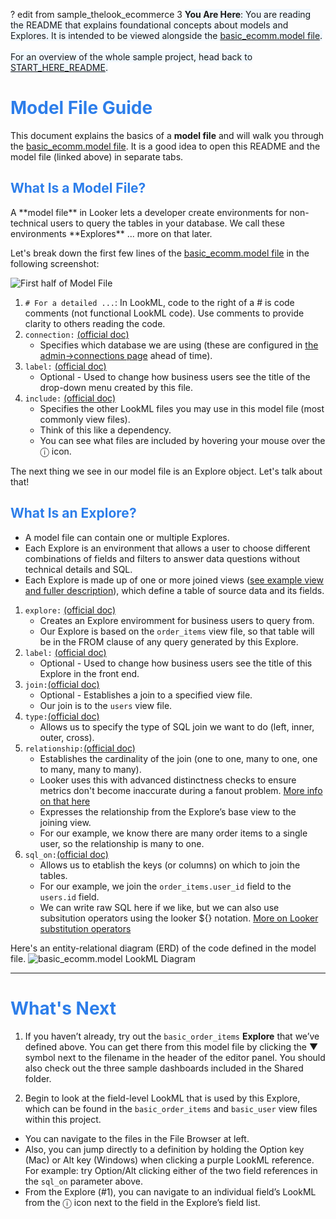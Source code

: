 ? edit from sample_thelook_ecommerce 3
<span style="background-color:aliceblue">
**You Are Here**: You are reading the README that explains foundational concepts about models and Explores. It is intended to be viewed alongside the [basic_ecomm.model file](/projects/sample_thelook_ecommerce/files/1_basic_lookml/basic_ecomm.model.lkml).
<br><br>For an overview of the whole sample project, head back to [START_HERE_README](/projects/sample_thelook_ecommerce/files/0_start_here/START_HERE_README.md).
</span>

<h1><span style="color:#2d7eea">Model File Guide</span></h1>

This document explains the basics of a **model file** and will walk you through the [basic_ecomm.model file](/projects/sample_thelook_ecommerce/files/1_basic_lookml/basic_ecomm.model.lkml).
It is a good idea to open this README and the model file (linked above) in separate tabs.

<h2><span style="color:#2d7eea">What Is a Model File?</span></h2>
A **model file** in Looker lets a developer create environments for non-technical users to query the tables in your database. We call these environments **Explores** ... more on that later.

Let's break down the first few lines of the [basic_ecomm.model file](/projects/sample_thelook_ecommerce/files/1_basic_lookml/basic_ecomm.model.lkml) in the following screenshot:

![First half of Model File](https://i.imgur.com/jx9D9Uv.png)

1.  `# For a detailed ...`: In LookML, code to the right of a # is code comments (not functional LookML code). Use comments to provide clarity to others reading the code.
2.  `connection:` [(official doc)](https://cloud.google.com/looker/docs/reference/param-model-connection)
    - Specifies which database we are using (these are configured in [the admin->connections page](/admin/next/connections) ahead of time).
3.  `label:` [(official doc)](https://cloud.google.com/looker/docs/reference/param-model-label)
    - Optional - Used to change how business users see the title of the drop-down menu created by this file.
4.  `include:` [(official doc)](https://cloud.google.com/looker/docs/reference/param-model-include)
    - Specifies the other LookML files you may use in this model file (most commonly view files).
    - Think of this like a dependency.
    - You can see what files are included by hovering your mouse over the ⓘ icon.

The next thing we see in our model file is an Explore object. Let's talk about that!

<h2><span style="color:#2d7eea">What Is an Explore?</span></h2>

- A model file can contain one or multiple Explores.
- Each Explore is an environment that allows a user to choose different combinations of fields and filters to answer data questions without technical details and SQL.
- Each Explore is made up of one or more joined views ([see example view and fuller description](/projects/sample_thelook_ecommerce/files/1_basic_lookml/basic_order_items.view.lkml)), which define a table of source data and its fields.

1.  `explore:` [(official doc)](https://cloud.google.com/looker/docs/reference/param-explore-explore)
    - Creates an Explore enviromment for business users to query from.
    - Our Explore is based on the `order_items` view file, so that table will be in the FROM clause of any query generated by this Explore.
2.  `label:` [(official doc)](https://cloud.google.com/looker/docs/reference/param-explore-label)
    - Optional - Used to change how business users see the title of this Explore in the front end.
3.  `join:`[(official doc)](https://cloud.google.com/looker/docs/reference/param-explore-join)
    - Optional - Establishes a join to a specified view file.
    - Our join is to the `users` view file.
4.  `type:`[(official doc)](https://cloud.google.com/looker/docs/reference/param-explore-join-type)
    - Allows us to specify the type of SQL join we want to do (left, inner, outer, cross).
5.  `relationship:`[(official doc)](https://cloud.google.com/looker/docs/reference/param-explore-join-relationship)
    - Establishes the cardinality of the join (one to one, many to one, one to many, many to many).
    - Looker uses this with advanced distinctness checks to ensure metrics don't become inaccurate during a fanout problem. [More info on that here](https://cloud.google.com/looker/docs/best-practices/understanding-symmetric-aggregates)
    - Expresses the relationship from the Explore’s base view to the joining view.
    - For our example, we know there are many order items to a single user, so the relationship is many to one.
6.  `sql_on:`[(official doc)](https://cloud.google.com/looker/docs/reference/param-explore-join-sql-on)
    - Allows us to etablish the keys (or columns) on which to join the tables.
    - For our example, we join the `order_items.user_id` field to the `users.id` field.
    - We can write raw SQL here if we like, but we can also use subsitution operators using the looker ${} notation. [More on Looker substitution operators](https://cloud.google.com/looker/docs/sql-and-referring-to-lookml#substitution_operator_)

Here's an entity-relational diagram (ERD) of the code defined in the model file.
![basic_ecomm.model LookML Diagram](https://cloud.google.com/looker/docs/images/sample_lookml_basic_erd.png)

---

<h1><span style="color:#2d7eea">What's Next</span></h1>

1.  If you haven’t already, try out the `basic_order_items` **Explore** that we’ve defined above. You can get there from this model file by clicking the ▼ symbol next to the filename in the header of the editor panel. You should also check out the three sample dashboards included in the Shared folder.

2.  Begin to look at the field-level LookML that is used by this Explore, which can be found in the `basic_order_items` and `basic_user` view files within this project.

- You can navigate to the files in the File Browser at left.
- Also, you can jump directly to a definition by holding the Option key (Mac) or Alt key (Windows) when clicking a purple LookML reference. For example: try Option/Alt clicking either of the two field references in the `sql_on` parameter above.
- From the Explore (#1), you can navigate to an individual field’s LookML from the ⓘ icon next to the field in the Explore’s field list.
